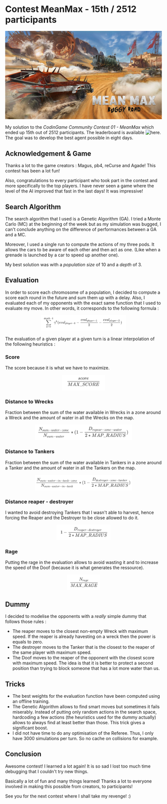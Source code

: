 # Contest MeanMax - 15th / 2512 participants

![Logo MeanMax](./imgs/mean_max_logo.jpg)

My solution to the *CodinGame Community Contest 01 - MeanMax* which ended up 15th out of 2512 participants. The leaderboard is available ![here](https://www.codingame.com/leaderboards/challenge/mean-max/global). The goal was to develop the best agent possible in eight days.

## Acknowledgement & Game

Thanks a lot to the game creators : Magus, pb4, reCurse and Agade! This contest has been a lot fun! 

Also, congratulations to every participant who took part in the contest and more specifically to the top players. I have never seen a game where the level of the AI improved that fast in the last days! It was impressive!

## Search Algorithm

The search algorithm that I used is a Genetic Algorithm (GA). I tried a Monte Carlo (MC) at the beginning of the week but as my simulation was bugged, I can't conclude anything on the difference of performances between a GA and a MC.

Moreover, I used a single run to compute the actions of my three pods. It allows the cars to be aware of each other and then act as one. (Like when a grenade is launched by a car to speed up another one). 

My best solution was with a *population size* of 10 and a *depth* of 3.

## Evaluation

In order to score each chromosome of a population, I decided to compute a score each round in the future and sum them up with a delay. Also, I evaluated each of my opponents with the exact same function that I used to evaluate my move. In other words, it corresponds to the following formula :

<p align="center">
  <img height=50 src="./imgs/eval.png">
</p>

The evaluation of a given player at a given turn is a linear interpolation of the following heuristics : 

### Score
The score because it is what we have to maximize.
<p align="center">
  <img height=50 src="./imgs/eval_score.png">
</p>

### Distance to Wrecks
Fraction between the sum of the water available in Wrecks in a zone around a Wreck and the amount of water in all the Wrecks on the map. 
<p align="center">
  <img height=50 src="./imgs/eval_reaper_water.png">
</p>

### Distance to Tankers
Fraction between the sum of the water available in Tankers in a zone around a Tanker and the amount of water in all the Tankers on the map. 
<p align="center">
  <img height=50 src="./imgs/eval_destroyer_tanker.png">
</p>

### Distance reaper - destroyer
I wanted to avoid destroying Tankers that I wasn't able to harvest, hence forcing the Reaper and the Destroyer to be close allowed to do it.
<p align="center">
  <img height=50 src="./imgs/eval_reaper_destroyer.png">
</p>

### Rage
Putting the rage in the evaluation allows to avoid wasting it and to increase the speed of the Doof (because it is what generates the ressource).
<p align="center">
  <img height=50 src="./imgs/eval_rage.png">
</p>

## Dummy

I decided to modelise the opponents with a *really* simple dummy that follows those rules : 
- The reaper moves to the closest non-empty Wreck with maximum speed. If the reaper is already havesting on a wreck then the power is equals to zero.
- The destroyer moves to the Tanker that is the closest to the reaper of the same player with maximum speed.
- The Doof moves to the reaper of the opponent with the closest score with maximum speed. The idea is that it is better to protect a second position than trying to block someone that has a lot more water than us.

## Tricks
- The best weights for the evaluation function have been computed using an offline training.
- The Genetic Algorithm allows to find smart moves but sometimes it fails miserably. Instead of putting only random actions in the search space, hardcoding a few actions (the heuristics used for the dummy actually) allows to always find at least better than those. This trick gives a significant boost.
- I did not have time to do any optimisation of the Referee. Thus, I only have 3000 simulations per turn. So no cache on collisions for example.

## Conclusion

Awesome contest! I learned a lot again! It is so sad I lost too much time debugging that I couldn't try new things.

Basically a lot of fun and many things learned! Thanks a lot to everyone involved in making this possible from creators, to participants!

See you for the next contest where I shall take my revenge! :) 
